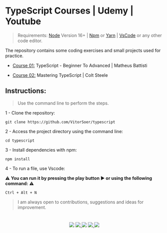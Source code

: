 # TypeScript Courses | Udemy | Youtube

> Requirements:
[Node](https://nodejs.org/en/) Version 16+ |
[Npm](https://www.npmjs.com/) or
[Yarn](https://yarnpkg.com/) |
[VsCode](https://code.visualstudio.com/download) or any other code editor.

The repository contains some coding exercises and small projects used for practice.

- [Course 01:](https://github.com/VitorSoer/typescript/tree/main/src/course-01)
TypeScript - Beginner To Advanced | Matheus Battisti

- [Course 02:](https://github.com/VitorSoer/typescript/tree/main/src/course-02)
Mastering TypeScript | Colt Steele

## Instructions:
> Use the command line to perform the steps.

1 - Clone the repository:
```console
git clone https://github.com/VitorSoer/typescript
```

2 - Access the project directory using the command line:
```console
cd typescript
```

3 - Install dependencies with npm:
```console
npm install
```

4 - To run a file, use Vscode:

⚠ **You can run it by pressing the play button ▶ or using the following command:** ⚠
```console
Ctrl + Alt + N
```

> I am always open to contributions, suggestions and ideas for improvement.

#

<div align="center">
  <a href="https://www.linkedin.com/in/vitorsoer/" target="_blank"><img src="https://img.shields.io/badge/-LinkedIn-%230077B5?style=for-the-badge&logo=linkedin&logoColor=white" target="_blank"></a>
  <a href="https://bit.ly/3qzDRe3" target="_blank"><img src="https://img.shields.io/badge/WhatsApp-25D366?style=for-the-badge&logo=whatsapp&logoColor=white" target="_blank">
  <a href = "mailto:contato.soer@gmail.com"><img src="https://img.shields.io/badge/Gmail-D14836?style=for-the-badge&logo=gmail&logoColor=white" target="_blank"></a>
  <a href="https://discord.gg/et9Be2NJ" target="_blank"><img src="https://img.shields.io/badge/Discord-7289DA?style=for-the-badge&logo=discord&logoColor=white" target="_blank">
  <a href="https://figma.com/@VitorSoer" target="_blank"><img src="https://img.shields.io/badge/Figma-F24E1E?style=for-the-badge&logo=figma&logoColor=white" target="_blank">
</div>
